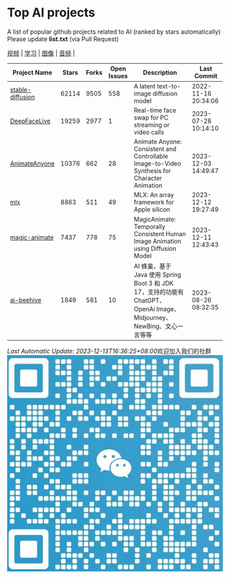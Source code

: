 # Top AI projects
A list of popular github projects related to AI (ranked by stars automatically)
Please update **list.txt** (via Pull Request)

<a href="./README.md">视频</a> | <a href="./READMElearn.md">学习</a> |   <a href="./READMEpicture.md">图像</a> |   <a href="./READMEaudio.md">音频</a> | 

| Project Name | Stars | Forks | Open Issues | Description | Last Commit |
| ------------ | ----- | ----- | ----------- | ----------- | ----------- |
| [stable-diffusion](https://github.com/CompVis/stable-diffusion) | 62114 | 9505 | 558 | A latent text-to-image diffusion model | 2022-11-16 20:34:06 |
| [DeepFaceLive](https://github.com/iperov/DeepFaceLive) | 19259 | 2977 | 1 | Real-time face swap for PC streaming or video calls | 2023-07-28 10:14:10 |
| [AnimateAnyone](https://github.com/HumanAIGC/AnimateAnyone) | 10376 | 662 | 28 | Animate Anyone: Consistent and Controllable Image-to-Video Synthesis for Character Animation | 2023-12-03 14:49:47 |
| [mlx](https://github.com/ml-explore/mlx) | 8863 | 511 | 49 | MLX: An array framework for Apple silicon | 2023-12-12 19:27:49 |
| [magic-animate](https://github.com/magic-research/magic-animate) | 7437 | 778 | 75 | MagicAnimate: Temporally Consistent Human Image Animation using Diffusion Model | 2023-12-11 12:43:43 |
| [ai-beehive](https://github.com/hncboy/ai-beehive) | 1849 | 581 | 10 | AI 蜂巢，基于 Java 使用 Spring Boot 3 和 JDK 17，支持的功能有 ChatGPT、OpenAi Image、Midjourney、NewBing、文心一言等等 | 2023-08-26 08:32:35 |

*Last Automatic Update: 2023-12-13T16:36:25+08:00*欢迎加入我们的社群 ![](https://raw.githubusercontent.com/mouuii/picture/master/weichat.jpg) 